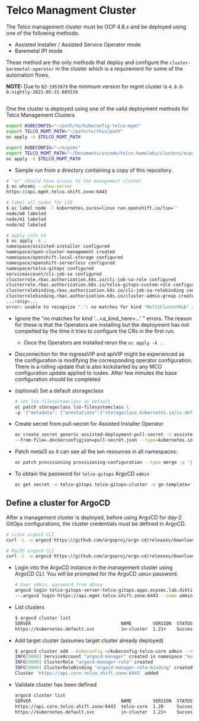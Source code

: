 # Telco Managment Cluster

The Telco management cluster must be OCP 4.8.x and be deployed using one of the following methods:

- Assisted Installer / Assisted Service Operator mode
- Baremetal IPI mode

These method are the only methods that deploy and configure the `cluster-baremetal-operator` in the cluster which is a requirement for some of the automation flows.

**NOTE:** Due to `BZ-1953979` the minimum version for mgmt cluster is `4.8.0-0.nightly-2021-05-31-085539`

##

One the cluster is deployed using one of the valid deployment methods for Telco Management Clusters

```bash
export KUBECONFIG="~/path/to/kubeconfig-telco-mgmt"
export TELCO_MGMT_PATH="~/path/to/this/path"
oc apply -k $TELCO_MGMT_PATH

export KUBECONFIG="~/ocpsmc"
export TELCO_MGMT_PATH="~/Documents/vscode/telco-homelabs/clusters/ocpsmc.lab.diktio.net/"
oc apply -k $TELCO_MGMT_PATH

```

- Sample run from a directory containing a copy of this repository.

```bash
# "oc" should have access to the management cluster 
$ oc whoami --show-server
https://api.mgmt.telco.shift.zone:6443

# label all nodes for LSO
$ oc label node -l kubernetes.io/os=linux ran.openshift.io/lso=''
node/m0 labeled
node/m1 labeled
node/m2 labeled

# apply role to 
$ oc apply -k .
namespace/assisted-installer configured
namespace/open-cluster-management created
namespace/openshift-local-storage configured
namespace/openshift-serverless configured
namespace/telco-gitops configured
serviceaccount/cli-job-sa configured
clusterrole.rbac.authorization.k8s.io/cli-job-sa-role configured
clusterrole.rbac.authorization.k8s.io/telco-gitops-custom-role configured
clusterrolebinding.rbac.authorization.k8s.io/cli-job-sa-rolebinding configured
clusterrolebinding.rbac.authorization.k8s.io/cluster-admin-group created
...<snip>...
error: unable to recognize ".": no matches for kind "MultiClusterHub" in version "operator.open-cluster-management.io/v1"
```

- Ignore the "no matches for kind '...<a_kind_here>...' " errors. The reason for these is that the Operators are installing but the deployment has not compelted by the time it tries to configure the CRs in the first run.
  - Once the Operators are installed rerun the `oc apply -k .`
- Disconnection for the ingressVIP and apiVIP might be experienced as the configuration is modifying the corresponding operator configuration. There is a rolling update that is also kickstarted by any MCO configuration update applied to nodes. After few minutes the base configuration should be completed
- (optional) Set a default storageclass

    ```bash
    # set lso-filesystemclass as default
    oc patch storageclass lso-filesystemclass \
    -p '{"metadata": {"annotations":{"storageclass.kubernetes.io/is-default-class":"true"}}}'
    ```

- Create secret from pull-secret for Assisted Installer Operator

    ```bash
    oc create secret generic assisted-deployment-pull-secret -n assisted-installer \
    --from-file=.dockerconfigjson=pull-secret.json --type=kubernetes.io/dockerconfigjson
    ```

- Patch metal3 so it can see all the `bmh` resources in all namespaces:
  
    ```bash
    oc patch provisioning provisioning-configuration --type merge -p '{"spec":{"watchAllNamespaces": true}}'
    ```
- To obtain the password for `telco-gitops` ArgoCD `admin`
  
    ```bash
    oc get secret -n telco-gitops telco-gitops-cluster -o go-template='{{index .data "admin.password"}}' | base64 -d
    ```

## Define a cluster for ArgoCD

After a management cluster is deployed, before using ArgoCD for day-2 GitOps configurations, the cluster credentials must be defined in ArgoCD.

```bash
# Linux argocd CLI 
curl -L -o argocd https://github.com/argoproj/argo-cd/releases/download/v2.0.5/argocd-linux-amd64

# MacOS argocd CLI
curl -L -o argocd https://github.com/argoproj/argo-cd/releases/download/v2.0.5/argocd-darwin-amd64
```

- Login into the ArgoCD instance in the management cluster using ArgoCD CLI. You will be prompted for the ArgoCD `admin` password.

    ```bash
    # User admin, password from above
    argocd login telco-gitops-server-telco-gitops.apps.ocpsmc.lab.diktio.net
    ---argocd login https://api.mgmt.telco.shift.zone:6443 --name admin---
    ```

- List clusters
  
    ```bash
    $ argocd cluster list
    SERVER                                  NAME        VERSION  STATUS      MESSAGE
    https://kubernetes.default.svc          in-cluster  1.21+    Successful
    ```

- Add target cluster (assumes target cluster already deployed)

    ```bash
    $ argocd cluster add --kubeconfig ~/kubeconfig-telco-core admin --name telco-core
    INFO[0000] ServiceAccount "argocd-manager" created in namespace "kube-system"
    INFO[0000] ClusterRole "argocd-manager-role" created
    INFO[0000] ClusterRoleBinding "argocd-manager-role-binding" created
    Cluster 'https://api.core.telco.shift.zone:6443' added
    ```

- Validate cluster has been defined

    ```bash
    argocd cluster list
    SERVER                                  NAME        VERSION  STATUS      MESSAGE
    https://api.core.telco.shift.zone:6443  telco-core  1.20     Successful
    https://kubernetes.default.svc          in-cluster  1.21+    Successful
    ```
